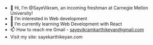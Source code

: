 - 👋 Hi, I’m @SayeVikram, an incoming freshman at Carnegie Mellon University!
- 👀 I’m interested in Web development
- 🌱 I’m currently learning Web Development with React
- 📫 How to reach me Gmail - sayevikramkarthikeyan@gmail.com
- Visit my site: sayekarthikeyan.com

<!---
SayeVikram/SayeVikram is a ✨ special ✨ repository because its `README.md` (this file) appears on your GitHub profile.
You can click the Preview link to take a look at your changes.
--->
